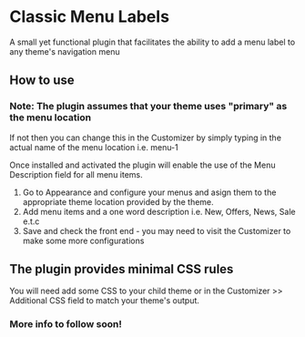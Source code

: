 # Classic Menu Labels
A small yet functional plugin that facilitates the ability to add a menu label to any theme's navigation menu

## How to use

### Note: The plugin assumes that your theme uses "primary" as the menu location
If not then you can change this in the Customizer by simply typing in the actual name of the menu location i.e. menu-1

Once installed and activated the plugin will enable the use of the Menu Description field for all menu items.
1. Go to Appearance and configure your menus and asign them to the appropriate theme location provided by the theme.
2. Add menu items and a one word description i.e. New, Offers, News, Sale e.t.c
3. Save and check the front end - you may need to visit the Customizer to make some more configurations

## The plugin provides minimal CSS rules
You will need add some CSS to your child theme or in the Customizer >> Additional CSS field to match your theme's output.

### More info to follow soon!
